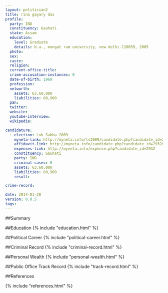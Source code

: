 ```yaml
---
layout: politician2
title: rina gayary das
profile: 
  party: IND
  constituency: Gauhati
  state: Assam
  education: 
    level: Graduate
    details: b.a., mangat ram university, new delhi-110059, 2005
  photo: 
  sex: 
  caste: 
  religion: 
  current-office-title: 
  crime-accusation-instances: 0
  date-of-birth: 1969
  profession: 
  networth: 
    assets: 63,60,000
    liabilities: 80,900
  pan: 
  twitter: 
  website: 
  youtube-interview: 
  wikipedia: 

candidature: 
  - election: Lok Sabha 2009
    myneta-link: http://myneta.info/ls2009/candidate.php?candidate_id=2932
    affidavit-link: http://myneta.info/candidate.php?candidate_id=2932&scan=original
    expenses-link: http://myneta.info/expense.php?candidate_id=2932
    constituency: Gauhati 
    party: IND
    criminal-cases: 0
    assets: 63,60,000
    liabilities: 80,900
    result:  

crime-record: 

date: 2014-01-28
version: 0.0.5
tags: 
---
```

##Summary


##Education
{% include "education.html" %}


##Political Career
{% include "political-career.html" %}


##Criminal Record
{% include "criminal-record.html" %}


##Personal Wealth
{% include "personal-wealth.html" %}


##Public Office Track Record
{% include "track-record.html" %}


##References


{% include "references.html" %}